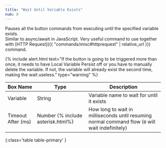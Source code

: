 ```yaml
---
title: "Wait Until Variable Exists"
num: 8
---
```


Pauses all the button commands from executing until the specified variable exists.\
Similar to async/await in JavaScript. Very useful command to use together with [HTTP Request]({{ "commands/misc#httprequest" | relative_url }}) command.

{% include alert.html text="If the button is going to be triggered more than once, it needs to have Local Variable Persist off or you have to manually delete the variable. If not, the variable will already exist the second time, making the wait useless." type="warning" %} 

| Box Name | Type | Description | 
|-------|--------|--------|
| Variable | String | Variable name to wait for until it exists |
|Timeout After (ms)|Number {% include asterisk.html%}|How long to wait in milliseconds until resuming normal command flow (`0` will wait indefinitely)
{:class='table table-primary' }







